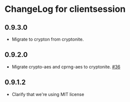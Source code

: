 # ChangeLog for clientsession

## 0.9.3.0

* Migrate to crypton from cryptonite.

## 0.9.2.0

* Migrate crypto-aes and cprng-aes to cryptonite. [#36](https://github.com/yesodweb/clientsession/pull/36)

## 0.9.1.2

* Clarify that we're using MIT license

